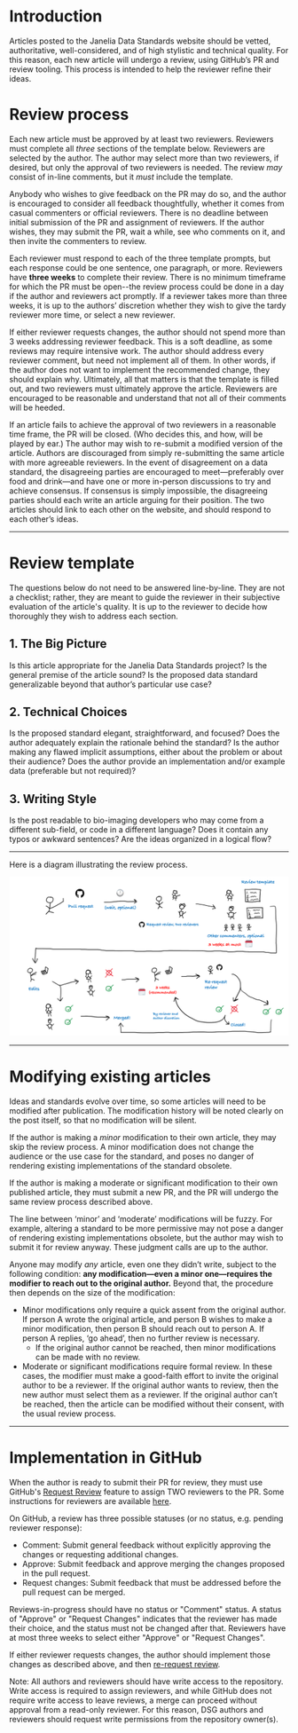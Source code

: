# Introduction

Articles posted to the Janelia Data Standards website should be vetted, authoritative, well-considered, and of high stylistic and technical quality. For this reason, each new article will undergo a review, using GitHub’s PR and review tooling. This process is intended to help the reviewer refine their ideas.

# Review process

Each new article must be approved by at least two reviewers. Reviewers must complete all *three* sections of the template below. Reviewers are selected by the author. The author may select more than two reviewers, if desired, but only the approval of two reviewers is needed. The review *may* consist of in-line comments, but it *must* include the template. 

Anybody who wishes to give feedback on the PR may do so, and the author is encouraged to consider all feedback thoughtfully, whether it comes from casual commenters or official reviewers. There is no deadline between initial submission of the PR and assignment of reviewers. If the author wishes, they may submit the PR, wait a while, see who comments on it, and then invite the commenters to review.

Each reviewer must respond to each of the three template prompts, but each response could be one sentence, one paragraph, or more. Reviewers have **three weeks** to complete their review. There is no minimum timeframe for which the PR must be open--the review process could be done in a day if the author and reviewers act promptly. If a reviewer takes more than three weeks, it is up to the authors’ discretion whether they wish to give the tardy reviewer more time, or select a new reviewer.

If either reviewer requests changes, the author should not spend more than 3 weeks addressing reviewer feedback. This is a soft deadline, as some reviews may require intensive work. The author should address every reviewer comment, but need not implement all of them. In other words, if the author does not want to implement the recommended change, they should explain why. Ultimately, all that matters is that the template is filled out, and two reviewers must ultimately approve the article. Reviewers are encouraged to be reasonable and understand that not all of their comments will be heeded.  

If an article fails to achieve the approval of two reviewers in a reasonable time frame, the PR will be closed. (Who decides this, and how, will be played by ear.) The author may wish to re-submit a modified version of the article. Authors are discouraged from simply re-submitting the same article with more agreeable reviewers. In the event of disagreement on a data standard, the disagreeing parties are encouraged to meet—preferably over food and drink—and have one or more in-person discussions to try and achieve consensus. If consensus is simply impossible, the disagreeing parties should each write an article arguing for their position. The two articles should link to each other on the website, and should respond to each other’s ideas.

---

# Review template

The questions below do not need to be answered line-by-line. They are not a checklist; rather, they are meant to guide the reviewer in their subjective evaluation of the article's quality. It is up to the reviewer to decide how thoroughly they wish to address each section.

## 1. The Big Picture

Is this article appropriate for the Janelia Data Standards project? Is the general premise of the article sound? Is the proposed data standard generalizable beyond that author’s particular use case?

## 2. Technical Choices

Is the proposed standard elegant, straightforward, and focused? Does the author adequately explain the rationale behind the standard? Is the author making any flawed implicit assumptions, either about the problem or about their audience? Does the author provide an implementation and/or example data (preferable but not required)?

## 3. Writing Style

Is the post readable to bio-imaging developers who may come from a different sub-field, or code in a different language? Does it contain any typos or awkward sentences? Are the ideas organized in a logical flow?

---

Here is a diagram illustrating the review process.

![A sketch of the review process.](review_process_image.png)

---

# Modifying existing articles

Ideas and standards evolve over time, so some articles will need to be modified after publication. The modification history will be noted clearly on the post itself, so that no modification will be silent.

If the author is making a *minor* modification to their own article, they may skip the review process. A minor modification does not change the audience or the use case for the standard, and poses no danger of rendering existing implementations of the standard obsolete.

If the author is making a moderate or significant modification to their own published article, they must submit a new PR, and the PR will undergo the same review process described above.

The line between ‘minor’ and ‘moderate’ modifications will be fuzzy. For example, altering a standard to be more permissive may not pose a danger of rendering existing implementations obsolete, but the author may wish to submit it for review anyway. These judgment calls are up to the author.

Anyone may modify *any* article, even one they didn’t write, subject to the following condition: **any modification—even a minor one—requires the modifier to reach out to the original author.** Beyond that, the procedure then depends on the size of the modification:

- Minor modifications only require a quick assent from the original author. If person A wrote the original article, and person B wishes to make a minor modification, then person B should reach out to person A. If person A replies, ‘go ahead’, then no further review is necessary.
    - If the original author cannot be reached, then minor modifications can be made with no review.
- Moderate or significant modifications require formal review. In these cases, the modifier must make a good-faith effort to invite the original author to be a reviewer. If the original author wants to review, then the new author must select them as a reviewer. If the original author can’t be reached, then the article can be modified without their consent, with the usual review process.

---

# Implementation in GitHub

When the author is ready to submit their PR for review, they must use GitHub's [Request Review](https://docs.github.com/en/pull-requests/collaborating-with-pull-requests/proposing-changes-to-your-work-with-pull-requests/requesting-a-pull-request-review) feature to assign TWO reviewers to the PR. Some instructions for reviewers are available [here](https://docs.github.com/en/pull-requests/collaborating-with-pull-requests/reviewing-changes-in-pull-requests/reviewing-proposed-changes-in-a-pull-request).

On GitHub, a review has three possible statuses (or no status, e.g. pending reviewer response):
- Comment: Submit general feedback without explicitly approving the changes or requesting additional changes.
- Approve: Submit feedback and approve merging the changes proposed in the pull request.
- Request changes: Submit feedback that must be addressed before the pull request can be merged.

Reviews-in-progress should have no status or "Comment" status. A status of "Approve" or "Request Changes" indicates that the reviewer has made their choice, and the status must not be changed after that. Reviewers have at most three weeks to select either "Approve" or "Request Changes".

If either reviewer requests changes, the author should implement those changes as described above, and then [re-request review](https://i.sstatic.net/H2XaO.gif).

Note: All authors and reviewers should have write access to the repository. Write access is required to assign reviewers, and while GitHub does not require write access to leave reviews, a merge can proceed without approval from a read-only reviewer. For this reason, DSG authors and reviewers should request write permissions from the repository owner(s).